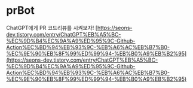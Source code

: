 # prBot
ChatGPT에게 PR 코드리뷰를 시켜보자!
[https://seons-dev.tistory.com/entry/ChatGPT%EB%A5%BC-%EC%9D%B4%EC%9A%A9%ED%95%9C-Github-Action%EC%BD%94%EB%93%9C-%EB%A6%AC%EB%B7%B0-%EC%9E%90%EB%8F%99%ED%99%94-%EB%B0%A9%EB%B2%95](https://seons-dev.tistory.com/entry/ChatGPT%EB%A5%BC-%EC%9D%B4%EC%9A%A9%ED%95%9C-Github-Action%EC%BD%94%EB%93%9C-%EB%A6%AC%EB%B7%B0-%EC%9E%90%EB%8F%99%ED%99%94-%EB%B0%A9%EB%B2%95)